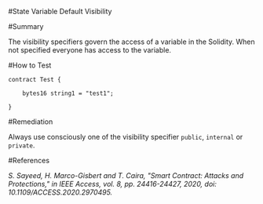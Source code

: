 #State Variable Default Visibility

#Summary

The visibility specifiers govern the access of a variable in the Solidity. When not specified everyone has access to the variable.

#How to Test

```sol
contract Test {

    bytes16 string1 = "test1";

}   
```

#Remediation

Always use consciously one of the visibility specifier `public`, `internal` or `private`.

#References

*S. Sayeed, H. Marco-Gisbert and T. Caira, "Smart Contract: Attacks and Protections," in IEEE Access, vol. 8, pp. 24416-24427, 2020, doi: 10.1109/ACCESS.2020.2970495.*